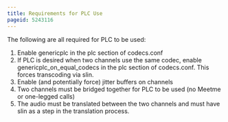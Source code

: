```yaml
---
title: Requirements for PLC Use
pageid: 5243116
---
```


The following are all required for PLC to be used:

1. Enable genericplc in the plc section of codecs.conf
2. If PLC is desired when two channels use the same codec, enable genericplc_on_equal_codecs in the plc section of codecs.conf.  This forces transcoding via slin.
3. Enable (and potentially force) jitter buffers on channels
4. Two channels must be bridged together for PLC to be used (no Meetme or one-legged calls)
5. The audio must be translated between the two channels and must have slin as a step in the translation process.
